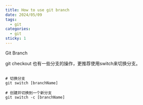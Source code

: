 ```yaml
---
title: How to use git branch
date: 2024/05/09
tags:
  - git
categories:
  - git
sticky: 1
---
```




Git Branch 



git checkout 也有一些分支的操作，更推荐使用switch来切换分支。



``` shell

# 切换分支
git switch [branchName]

# 创建并切换到一个新分支
git switch -c [branchName]




```
